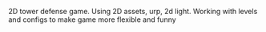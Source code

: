 2D tower defense game. Using 2D assets, urp, 2d light. Working with levels and configs to make game more flexible and funny
